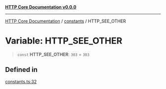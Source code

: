 [**HTTP Core Documentation v0.0.0**](../../README.md)

***

[HTTP Core Documentation](../../modules.md) / [constants](../README.md) / HTTP\_SEE\_OTHER

# Variable: HTTP\_SEE\_OTHER

> `const` **HTTP\_SEE\_OTHER**: `303` = `303`

## Defined in

[constants.ts:32](https://github.com/stonemjs/http-core/blob/24dd4b3f1e59fc19fb65fa5316121fe4b68e4f41/src/constants.ts#L32)

